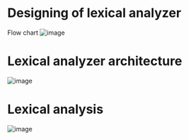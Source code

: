 # Designing of lexical analyzer
  Flow chart 
![image](https://user-images.githubusercontent.com/101394631/161426131-c62c5ffe-8f53-4a2a-b58a-462c61076008.png)
# Lexical analyzer architecture
![image](https://user-images.githubusercontent.com/101394631/161426202-c87a7eaf-cc3f-4ace-9678-a29bab1383f0.png)
# Lexical analysis
![image](https://user-images.githubusercontent.com/101394631/161426250-bf23aad4-d8be-476f-aacd-e883ecb1fb3f.png)
